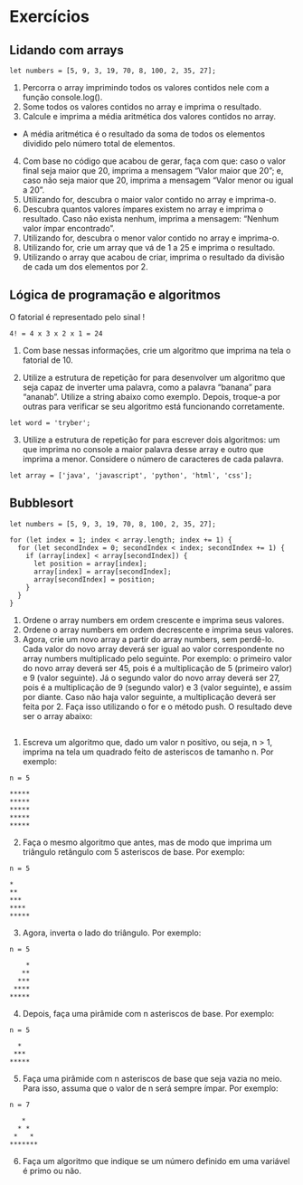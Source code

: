 # Exercícios

## Lidando com arrays

```
let numbers = [5, 9, 3, 19, 70, 8, 100, 2, 35, 27];
```

1. Percorra o array imprimindo todos os valores contidos nele com a função console.log().
2. Some todos os valores contidos no array e imprima o resultado.
3. Calcule e imprima a média aritmética dos valores contidos no array.
* A média aritmética é o resultado da soma de todos os elementos dividido pelo número total de elementos.
4. Com base no código que acabou de gerar, faça com que: caso o valor final seja maior que 20, imprima a mensagem “Valor maior que 20”; e, caso não seja maior que 20, imprima a mensagem “Valor menor ou igual a 20”.
5. Utilizando for, descubra o maior valor contido no array e imprima-o.
6. Descubra quantos valores ímpares existem no array e imprima o resultado. Caso não exista nenhum, imprima a mensagem: “Nenhum valor ímpar encontrado”.
7. Utilizando for, descubra o menor valor contido no array e imprima-o.
8. Utilizando for, crie um array que vá de 1 a 25 e imprima o resultado.
9. Utilizando o array que acabou de criar, imprima o resultado da divisão de cada um dos elementos por 2.

## Lógica de programação e algoritmos

O fatorial é representado pelo sinal !
```
4! = 4 x 3 x 2 x 1 = 24
```
1. Com base nessas informações, crie um algoritmo que imprima na tela o fatorial de 10.

2. Utilize a estrutura de repetição for para desenvolver um algoritmo que seja capaz de inverter uma palavra, como a palavra “banana” para “ananab”. Utilize a string abaixo como exemplo. Depois, troque-a por outras para verificar se seu algoritmo está funcionando corretamente.
```
let word = 'tryber';
```
3. Utilize a estrutura de repetição for para escrever dois algoritmos: um que imprima no console a maior palavra desse array e outro que imprima a menor. Considere o número de caracteres de cada palavra.
```
let array = ['java', 'javascript', 'python', 'html', 'css'];
```

## Bubblesort

```
let numbers = [5, 9, 3, 19, 70, 8, 100, 2, 35, 27];

for (let index = 1; index < array.length; index += 1) {
  for (let secondIndex = 0; secondIndex < index; secondIndex += 1) {
    if (array[index] < array[secondIndex]) {
      let position = array[index];
      array[index] = array[secondIndex];
      array[secondIndex] = position;
    }
  }
}
```

1. Ordene o array numbers em ordem crescente e imprima seus valores.
2. Ordene o array numbers em ordem decrescente e imprima seus valores.
3. Agora, crie um novo array a partir do array numbers, sem perdê-lo. Cada valor do novo array deverá ser igual ao valor correspondente no array numbers multiplicado pelo seguinte. Por exemplo: o primeiro valor do novo array deverá ser 45, pois é a multiplicação de 5 (primeiro valor) e 9 (valor seguinte). Já o segundo valor do novo array deverá ser 27, pois é a multiplicação de 9 (segundo valor) e 3 (valor seguinte), e assim por diante. Caso não haja valor seguinte, a multiplicação deverá ser feita por 2. Faça isso utilizando o for e o método push. O resultado deve ser o array abaixo:

##

1. Escreva um algoritmo que, dado um valor n positivo, ou seja, n > 1, imprima na tela um quadrado feito de asteriscos de tamanho n. Por exemplo:

```
n = 5

*****
*****
*****
*****
*****
```

2. Faça o mesmo algoritmo que antes, mas de modo que imprima um triângulo retângulo com 5 asteriscos de base. Por exemplo:

```
n = 5

*
**
***
****
*****
```

3. Agora, inverta o lado do triângulo. Por exemplo:

```
n = 5

    *
   **
  ***
 ****
*****
```

4. Depois, faça uma pirâmide com n asteriscos de base. Por exemplo:

```
n = 5

  *
 ***
*****
```

5. Faça uma pirâmide com n asteriscos de base que seja vazia no meio. Para isso, assuma que o valor de n será sempre ímpar. Por exemplo:

```
n = 7

   *   
  * *  
 *   * 
*******
```

6. Faça um algoritmo que indique se um número definido em uma variável é primo ou não.
